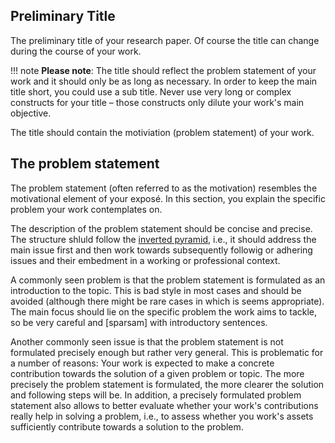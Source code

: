 ## Preliminary Title

The preliminary title of your research paper. Of course the title can change during the course of your work.

!!! note
    **Please note**:
    The title should reflect the problem statement of your work and it should only be as long as necessary. In order to keep the main title short, you could use a sub title. Never use very long or complex constructs for your title –  those constructs only dilute your work's main objective.

The title should contain the motiviation (problem statement) of your work.

## The problem statement

The problem statement (often referred to as the motivation) resembles the motivational element of your exposé. In this section, you explain the specific problem your work contemplates on.

The description of the problem statement should be concise and precise.
The structure shluld follow the [inverted pyramid](), i.e., it should address the main issue first and then work towards subsequently followig or adhering issues and their embedment in a working or professional context.

A commonly seen problem is that the problem statement is formulated as an introduction to the topic. This is bad style in most cases and should be avoided (although there might be rare cases in which is seems appropriate). The main focus should lie on the specific problem the work aims to tackle, so be very careful and [sparsam] with introductory sentences.

Another commonly seen issue is that the problem statement is not formulated precisely enough but rather very general.
This is problematic for a number of reasons:
Your work is expected to make a concrete contribution towards the solution of a given problem or topic. 
The more precisely the problem statement is formulated, the more clearer the solution and following steps will be.
In addition, a precisely formulated problem statement also allows to better evaluate whether your work's contributions really help in solving a problem, i.e., to assess whether you work's assets sufficiently contribute towards a solution to the problem.






